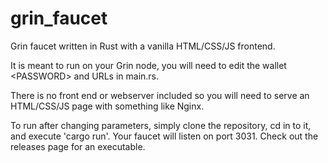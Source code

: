 # grin_faucet

Grin faucet written in Rust with a vanilla HTML/CSS/JS frontend.

It is meant to run on your Grin node, you will need to edit the wallet \<PASSWORD\> and URLs in main.rs.

There is no front end or webserver included so you will need to serve an HTML/CSS/JS page with something like Nginx.

To run after changing parameters, simply clone the repository, cd in to it, and execute 'cargo run'. Your faucet will listen on port 3031. Check out the releases page for an executable.


